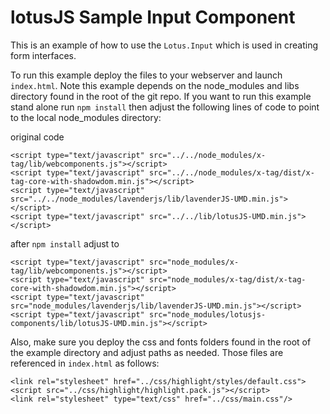 lotusJS Sample Input Component
=============

This is an example of how to use the `Lotus.Input` which is used in creating form interfaces.

To run this example deploy the files to your webserver and launch `index.html`. Note this example depends on the node_modules and libs directory found in the root of the git repo. If you want to run this example stand alone run `npm install` then adjust the following lines of code to point to the local node_modules directory:

original code
````
<script type="text/javascript" src="../../node_modules/x-tag/lib/webcomponents.js"></script>
<script type="text/javascript" src="../../node_modules/x-tag/dist/x-tag-core-with-shadowdom.min.js"></script>
<script type="text/javascript" src="../../node_modules/lavenderjs/lib/lavenderJS-UMD.min.js"></script>
<script type="text/javascript" src="../../lib/lotusJS-UMD.min.js"></script>
````
after `npm install` adjust to
````
<script type="text/javascript" src="node_modules/x-tag/lib/webcomponents.js"></script>
<script type="text/javascript" src="node_modules/x-tag/dist/x-tag-core-with-shadowdom.min.js"></script>
<script type="text/javascript" src="node_modules/lavenderjs/lib/lavenderJS-UMD.min.js"></script>
<script type="text/javascript" src="node_modules/lotusjs-components/lib/lotusJS-UMD.min.js"></script>
````
Also, make sure you deploy the css and fonts folders found in the root of the example directory and adjust paths as needed. Those files are referenced in `index.html` as follows:
````
<link rel="stylesheet" href="../css/highlight/styles/default.css">
<script src="../css/highlight/highlight.pack.js"></script>
<link rel="stylesheet" type="text/css" href="../css/main.css"/>
````